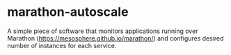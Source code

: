 # marathon-autoscale
A simple piece of software that monitors applications running over Marathon (https://mesosphere.github.io/marathon/) and configures desired number of instances for each service.
